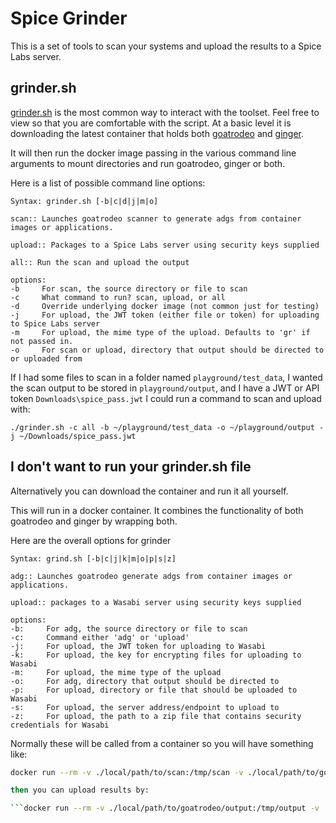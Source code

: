 # Spice Grinder
This is a set of tools to scan your systems and upload the results to a Spice Labs server.

## grinder.sh
[grinder.sh](grinder.sh) is the most common way to interact with the toolset.  Feel free to view so that you are comfortable with the script.  At a basic level it is downloading the latest container that holds both [goatrodeo](https://github.com/spice-labs-inc/goatrodeo) and [ginger](https://github.com/spice-labs-inc/ginger).

It will then run the docker image passing in the various command line arguments to mount directories and run goatrodeo, ginger or both.

Here is a list of possible command line options:

```
Syntax: grinder.sh [-b|c|d|j|m|o]

scan:: Launches goatrodeo scanner to generate adgs from container images or applications.

upload:: Packages to a Spice Labs server using security keys supplied

all:: Run the scan and upload the output

options:
-b     For scan, the source directory or file to scan
-c     What command to run? scan, upload, or all
-d     Override underlying docker image (not common just for testing)
-j     For upload, the JWT token (either file or token) for uploading to Spice Labs server
-m     For upload, the mime type of the upload. Defaults to 'gr' if not passed in.
-o     For scan or upload, directory that output should be directed to or uploaded from
```

If I had some files to scan in a folder named ```playground/test_data```, I wanted the scan output to be stored in ```playground/output```, and I have a JWT or API token ```Downloads\spice_pass.jwt``` I could run a command to scan and upload with:

```./grinder.sh -c all -b ~/playground/test_data -o ~/playground/output -j ~/Downloads/spice_pass.jwt```

## I don't want to run your grinder.sh file

Alternatively you can download the container and run it all yourself.

This will run in a docker container.  It combines the functionality of both goatrodeo and ginger by wrapping both.

Here are the overall options for grinder
```
Syntax: grind.sh [-b|c|j|k|m|o|p|s|z]

adg:: Launches goatrodeo generate adgs from container images or applications.

upload:: packages to a Wasabi server using security keys supplied

options:  
-b:     For adg, the source directory or file to scan  
-c:     Command either 'adg' or 'upload'  
-j:     For upload, the JWT token for uploading to Wasabi  
-k:     For upload, the key for encrypting files for uploading to Wasabi  
-m:     For upload, the mime type of the upload  
-o:     For adg, directory that output should be directed to 
-p:     For upload, directory or file that should be uploaded to Wasabi  
-s:     For upload, the server address/endpoint to upload to  
-z:     For upload, the path to a zip file that contains security credentials for Wasabi
```

Normally these will be called from a container so you will have something like:

```bash
docker run --rm -v ./local/path/to/scan:/tmp/scan -v ./local/path/to/goatrodeo/output:/tmp/output spicelabs/grinder -c adg -b /tmp/scan -0 /tmp/output

then you can upload results by:

```docker run --rm -v ./local/path/to/goatrodeo/output:/tmp/output -v ./local/path/to/certs/zip:/tmp/certs spicelabs/grinder -c upload -p /tmp/output -z /tmp/certs/certs.zip -m gr  ```
  
